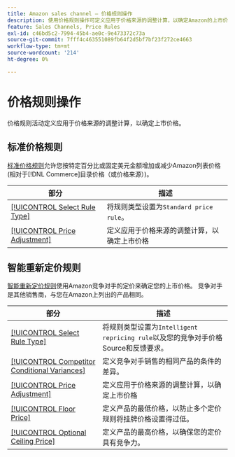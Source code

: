 ```yaml
---
title: Amazon sales channel — 价格规则操作
description: 使用价格规则操作可定义应用于价格来源的调整计算，以确定Amazon的上市价格。
feature: Sales Channels, Price Rules
exl-id: c46bd5c2-7994-45b4-ae0c-9e473372c73a
source-git-commit: 7fff4c463551089fb64f2d5bf7bf23f272ce4663
workflow-type: tm+mt
source-wordcount: '214'
ht-degree: 0%

---
```


# 价格规则操作

价格规则活动定义应用于价格来源的调整计算，以确定上市价格。

## 标准价格规则

[标准价格规则](./standard-price-rules.md)允许您按特定百分比或固定美元金额增加或减少Amazon列表价格(相对于[!DNL Commerce]目录价格（或价格来源）)。

| 部分 | 描述 |
|------------------------------------------------------------|--------------------------------------------------------------------------------------------------------|
| [[!UICONTROL Select Rule Type]](./standard-price-rules.md) | 将规则类型设置为`Standard price rule`。 |
| [[!UICONTROL Price Adjustment]](./standard-price-rules.md) | 定义应用于价格来源的调整计算，以确定上市价格 |

## 智能重新定价规则

[智能重新定价规则](./intelligent-repricing-rules.md)使用Amazon竞争对手的定价来确定您的上市价格。 竞争对手是其他销售商，与您在Amazon上列出的产品相同。

| 部分 | 描述 |
|----------------------------------------------------------------------------------------|----------------------------------------------------------------------------------------------------------------------|
| [[!UICONTROL Select Rule Type]](./intelligent-repricing-rules.md) | 将规则类型设置为`Intelligent repricing rule`以及您的竞争对手价格Source和反馈要求。 |
| [[!UICONTROL Competitor Conditional Variances]](./competitor-conditional-variances.md) | 定义竞争对手销售的相同产品的条件的差异。 |
| [[!UICONTROL Price Adjustment]](./price-adjustment.md) | 定义应用于价格来源的调整计算，以确定上市价格 |
| [[!UICONTROL Floor Price]](./floor-price.md) | 定义产品的最低价格，以防止多个定价规则将挂牌价格设置得过低。 |
| [[!UICONTROL Optional Ceiling Price]](./optional-ceiling-price.md) | 定义产品的最高价格，以确保您的定价具有竞争力。 |
